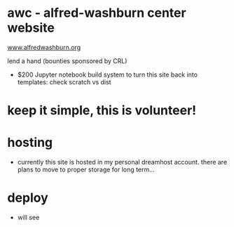 # awc - alfred-washburn center website
www.alfredwashburn.org

lend a hand (bounties sponsored by CRL)
* $200 Jupyter notebook build system to turn this site back into templates: check scratch vs dist


# keep it simple, this is volunteer!

# hosting
* currently this site is hosted in my personal dreamhost account. there are plans to move to proper storage for long term...

# deploy
* will see
